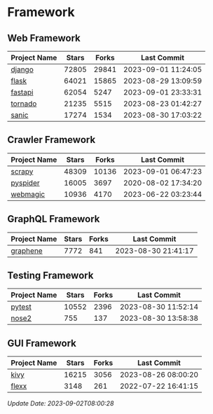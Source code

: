 # Framework

## Web Framework
| Project Name | Stars | Forks | Last Commit |
| ------------ | ----- | ----- | ----------- |
| [django](https://github.com/django/django) | 72805 | 29841 | 2023-09-01 11:24:05 |
| [flask](https://github.com/pallets/flask) | 64021 | 15865 | 2023-08-29 13:09:59 |
| [fastapi](https://github.com/tiangolo/fastapi) | 62054 | 5247 | 2023-09-01 23:33:31 |
| [tornado](https://github.com/tornadoweb/tornado) | 21235 | 5515 | 2023-08-23 01:42:27 |
| [sanic](https://github.com/sanic-org/sanic) | 17274 | 1534 | 2023-08-30 17:03:22 |

## Crawler Framework
| Project Name | Stars | Forks | Last Commit |
| ------------ | ----- | ----- | ----------- |
| [scrapy](https://github.com/scrapy/scrapy) | 48309 | 10136 | 2023-09-01 06:47:23 |
| [pyspider](https://github.com/binux/pyspider) | 16005 | 3697 | 2020-08-02 17:34:20 |
| [webmagic](https://github.com/code4craft/webmagic) | 10936 | 4170 | 2023-06-22 03:23:44 |

## GraphQL Framework
| Project Name | Stars | Forks | Last Commit |
| ------------ | ----- | ----- | ----------- |
| [graphene](https://github.com/graphql-python/graphene) | 7772 | 841 | 2023-08-30 21:41:17 |

## Testing Framework
| Project Name | Stars | Forks | Last Commit |
| ------------ | ----- | ----- | ----------- |
| [pytest](https://github.com/pytest-dev/pytest) | 10552 | 2396 | 2023-08-30 11:52:14 |
| [nose2](https://github.com/nose-devs/nose2) | 755 | 137 | 2023-08-30 13:58:38 |

## GUI Framework
| Project Name | Stars | Forks | Last Commit |
| ------------ | ----- | ----- | ----------- |
| [kivy](https://github.com/kivy/kivy) | 16215 | 3056 | 2023-08-26 08:00:20 |
| [flexx](https://github.com/flexxui/flexx) | 3148 | 261 | 2022-07-22 16:41:15 |

*Update Date: 2023-09-02T08:00:28*